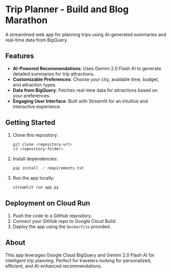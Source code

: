 # Trip Planner - Build and Blog Marathon

A streamlined web app for planning trips using AI-generated summaries and real-time data from BigQuery.

## Features
- **AI-Powered Recommendations**: Uses Gemini 2.0 Flash AI to generate detailed summaries for trip attractions.
- **Customizable Preferences**: Choose your city, available time, budget, and attraction types.
- **Data from BigQuery**: Fetches real-time data for attractions based on your preferences.
- **Engaging User Interface**: Built with Streamlit for an intuitive and interactive experience.

## Getting Started
1. Clone this repository:
   ```bash
   git clone <repository-url>
   cd <repository-folder>
   ```

2. Install dependencies:
   ```bash
   pip install -r requirements.txt
   ```

3. Run the app locally:
   ```bash
   streamlit run app.py
   ```

## Deployment on Cloud Run
1. Push the code to a GitHub repository.
2. Connect your GitHub repo to Google Cloud Build.
3. Deploy the app using the `Dockerfile` provided.

## About
This app leverages Google Cloud BigQuery and Gemini 2.0 Flash AI for intelligent trip planning. Perfect for travelers looking for personalized, efficient, and AI-enhanced recommendations.
